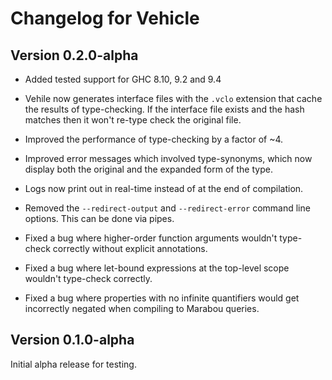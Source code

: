 # Changelog for Vehicle

## Version 0.2.0-alpha

* Added tested support for GHC 8.10, 9.2 and 9.4

* Vehile now generates interface files with the `.vclo` extension that cache
  the results of type-checking. If the interface file exists and the hash matches
  then it won't re-type check the original file.

* Improved the performance of type-checking by a factor of ~4.

* Improved error messages which involved type-synonyms, which now display
  both the original and the expanded form of the type.

* Logs now print out in real-time instead of at the end of compilation.

* Removed the `--redirect-output` and `--redirect-error` command line options.
  This can be done via pipes.

* Fixed a bug where higher-order function arguments wouldn't type-check correctly
  without explicit annotations.

* Fixed a bug where let-bound expressions at the top-level scope wouldn't
  type-check correctly.

* Fixed a bug where properties with no infinite quantifiers would get incorrectly
  negated when compiling to Marabou queries.

## Version 0.1.0-alpha

Initial alpha release for testing.
